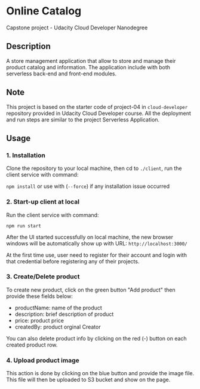 # Online Catalog
Capstone project - Udacity Cloud Developer Nanodegree

## Description
A store management application that allow to store and manage their product catalog and information.
The application include with both serverless back-end and front-end modules.

## Note
This project is based on the starter code of project-04 in `cloud-developer` repository provided in Udacity Cloud Developer course.
All the deployment and run steps are similar to the project Serverless Application.

## Usage
### 1. Installation
Clone the repository to your local machine, then cd to `./client`, run the client service with command:

`npm install` or use with (`--force`) if any installation issue occurred

### 2. Start-up client at local
Run the client service with command:

`npm run start`

After the UI started successfully on local machine, the new browser windows will be automatically show up with URL: `http://localhost:3000/`

At the first time use, user need to register for their account and login with that credential before registering any of their projects.

### 3. Create/Delete product
To create new product, click on the green button "Add product" then provide these fields below:

- productName: name of the product
- description: brief description of product
- price: product price
- createdBy: product orginal Creator

You can also delete product info by clicking on the red (-) button on each created product row.

### 4. Upload product image
This action is done by clicking on the blue button and provide the image file. This file will then be uploaded to S3 bucket and show on the page.